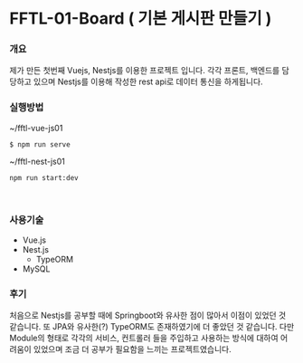 # FFTL-01-Board ( 기본 게시판 만들기 )

### 개요 

제가 만든 첫번째 Vuejs, Nestjs를 이용한 프로젝트 입니다. 각각 프론트, 백엔드를 담당하고 있으며 Nestjs를 이용해 작성한 rest api로 데이터 통신을 하게됩니다. 

### 실행방법

~/fftl-vue-js01
```
$ npm run serve
```

~/fftl-nest-js01  
```
npm run start:dev
````

</br>

###  사용기술

- Vue.js
- Nest.js
    - TypeORM
- MySQL

### 후기

처음으로 Nestjs를 공부할 때에 Springboot와 유사한 점이 많아서 이점이 있었던 것 같습니다. 또 JPA와 유사한(?) TypeORM도 존재하였기에 더 좋았던 것 같습니다. 다만 Module의 형태로 각각의 서비스, 컨트롤러 들을 주입하고 사용하는 방식에 대하여 어려움이 있었으며 조금 더 공부가 필요함을 느끼는 프로젝트였습니다.